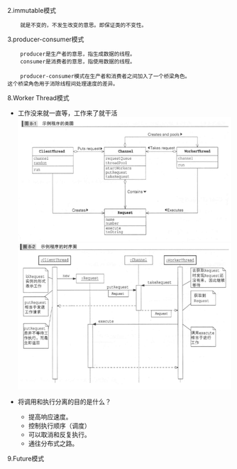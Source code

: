2.immutable模式
~~~~~~~~~~~~~~~~~~~~~~~~~~~~~~~~~~~~~~~~~
    就是不变的，不发生改变的意思。即保证类的不变性。
~~~~~~~~~~~~~~~~~~~~~~~~~~~~~~~~~~~~~~~~~
3.producer-consumer模式
~~~~~~~~~~~~~~~~~~~~~~~~~~~~~~~~~~~~~~~~~
    producer是生产者的意思，指生成数据的线程。
    consumer是消费者的意思，指使用数据的线程。

    producer-consumer模式在生产者和消费者之间加入了一个桥梁角色。
这个桥梁角色用于消除线程间处理速度的差异。
~~~~~~~~~~~~~~~~~~~~~~~~~~~~~~~~~~~~~~~~~
8.Worker Thread模式
* 工作没来就一直等，工作来了就干活
  ![例子类图](imgs/类图.jpg)
  ![例子时序图](imgs/时序图.jpg)

*  将调用和执行分离的目的是什么？
    * 提高响应速度。
    * 控制执行顺序（调度）
    * 可以取消和反复执行。
    * 通往分布式之路。 
    
9.Future模式
